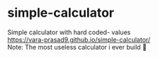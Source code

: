 # simple-calculator
Simple calculator with hard coded- values <br>
https://vara-prasad9.github.io/simple-calculator/  <br>
Note: The most useless calculator i ever build 🙂 
